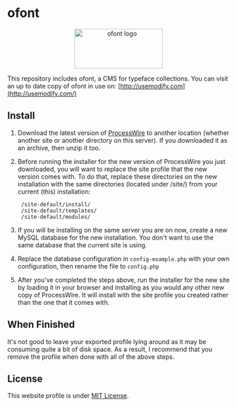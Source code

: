 # ofont

<p align="center"><img width="200" height="90" alt="ofont logo" src="https://rawgithub.com/raphaelbastide/ofont/master/templates/styles/images/ofont.svg"></p>

This repository includes ofont, a CMS for typeface collections. You can visit an up to date copy of ofont in use on: [http://usemodify.com](http://usemodify.com/)

## Install

1. Download the latest version of [ProcessWire](http://processwire.com/) to another location (whether another site or another directory on this server). If you downloaded it as an archive, then unzip it too.

2. Before running the installer for the new version of ProcessWire you just downloaded, you will want to replace the site profile that the new version comes with. To do that, replace these directories on the new installation with the same directories (located under /site/) from your current (this) installation:

        /site-default/install/
        /site-default/templates/
        /site-default/modules/

3. If you will be installing on the same server you are on now, create a new MySQL database for the new installation. You don't want to use the same database that the current site is using.

4. Replace the database configuration in `config-example.php` with your own configuration, then rename the file to `config.php`

5. After you've completed the steps above, run the installer for the new site by loading it in your browser and installing as you would any other new copy of ProcessWire. It will install with the site profile you created rather than the one that it comes with.

## When Finished

It's not good to leave your exported profile lying around as it may be consuming quite a bit of disk space. As a result, I recommend that you remove the profile when done with all of the above steps.

## License

This website profile is under [MIT License](http://raphael.mit-license.org/).

